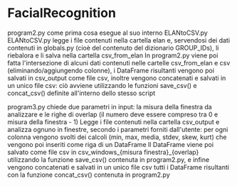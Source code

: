 # FacialRecognition
program2.py come prima cosa esegue al suo interno ELANtoCSV.py
ELANtoCSV.py legge i file contenuti nella cartella elan e, servendosi dei dati contenuti in globals.py (cioè del contenuto del dizionario GROUP_IDs), li riebalora e li salva nella cartella csv_from_elan
In program2.py viene poi fatta l'intersezione di alcuni dati contenuti nelle cartelle csv_from_elan e csv (eliminando/aggiungendo colonne), i DataFrame risultanti vengono poi salvati in csv_output come file csv, inoltre vengono concatenati e salvati in un unico file csv: ciò avviene utilizzando le funzioni save_csv() e concat_csv() definite all'interno dello stesso script

program3.py chiede due parametri in input: la misura della finestra da analizzare e le righe di overlap (il numero deve essere compreso tra 0 e misura della finestra - 1)
Legge i file contenuti nella cartella csv_output e analizza ognuno in finestre, secondo i parametri forniti dall'utente: per ogni colonna vengono svolti dei calcoli (min, max, media, stdev, skew, kurt) che vengono poi inseriti come riga di un DataFrame
Il DataFrame viene poi salvato come file csv in csv_windows_{misura finestra}_{overlap} utilizzando la funzione save_csv() contenuta in program2.py, e infine vengono concatenati e salvati in un unico file csv tutti i DataFrame risultanti con la funzione concat_csv() contenuta in program2.py
